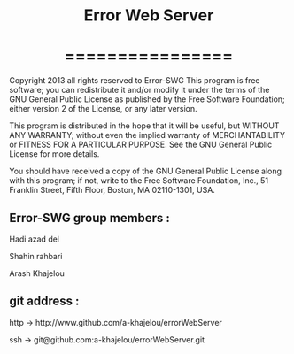 <center><h1>Error Web Server</h1></center>
<center><h1>================</h1></center>

Copyright 2013 all rights reserved to Error-SWG 
This program is free software; you can redistribute it and/or modify
it under the terms of the GNU General Public License as published by
the Free Software Foundation; either version 2 of the License, or
any later version.

This program is distributed in the hope that it will be useful,
but WITHOUT ANY WARRANTY; without even the implied warranty of
MERCHANTABILITY or FITNESS FOR A PARTICULAR PURPOSE.  See the
GNU General Public License for more details.
	
You should have received a copy of the GNU General Public License
along with this program; if not, write to the Free Software
Foundation, Inc., 51 Franklin Street, Fifth Floor, Boston,
MA 02110-1301, USA.

<h2>Error-SWG group members :</h2>
	<p>Hadi azad del</p>
	<p>Shahin rahbari</p>
	<p>Arash Khajelou</p>

<h2>git address :</h2>
	<p>http -> http://www.github.com/a-khajelou/errorWebServer</p2>
	<p>ssh  -> git@github.com:a-khajelou/errorWebServer.git</p>


